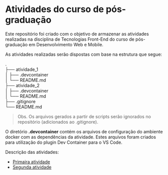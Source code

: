 # Atividades do curso de pós-graduação

Este repositório foi criado com o objetivo de armazenar as atividades realizadas na disciplina de Tecnologias Front-End do curso de pós-graduação em Desenvolvimento Web e Mobile.

As atividades realizadas serão dispostas com base na estrutura que segue:

.                       <br />
├── atividade_1         <br />
│   ├── .devcontainer   <br />
│   └── README.md       <br />
├── atividade_2         <br />
│   ├── .devcontainer   <br />
│   └── README.md       <br />
├── .gitignore          <br />
└── README.md           <br />

> Obs. Os arquivos gerados a partir de scripts serão ignorados no repositório (adicionados ao .gitignore).
 
O diretório **.devcontainer** contém os arquivos de configuração do ambiente docker com as dependências da atividade. Estes arquivos foram criados para utilização do plugin Dev Container para o VS Code.

Descrição das atividades:
* [Primaira atividade](atividade_1/README.md) 
* [Segunda atividade](atividade_2/README.md) 
